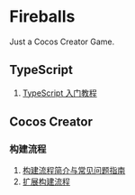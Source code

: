 # Fireballs

Just a Cocos Creator Game.

## TypeScript

1. [TypeScript 入门教程](https://ts.xcatliu.com/introduction/what-is-typescript.html)

## Cocos Creator

### 构建流程

1. [构建流程简介与常见问题指南](https://docs.cocos.com/creator/3.0/manual/zh/editor/publish/build-guide.html)
2. [扩展构建流程](https://docs.cocos.com/creator/3.0/manual/zh/editor/publish/custom-build-plugin.html)
